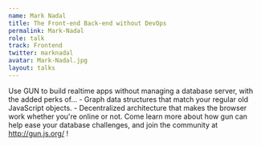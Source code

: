 ```yaml
---
name: Mark Nadal
title: The Front-end Back-end without DevOps
permalink: Mark-Nadal
role: talk
track: Frontend
twitter: marknadal
avatar: Mark-Nadal.jpg
layout: talks
---
```


Use GUN to build realtime apps without managing a database server, with the added perks of... - Graph data structures that match your regular old JavaScript objects. - Decentralized architecture that makes the browser work whether you're online or not. Come learn more about how gun can help ease your database challenges, and join the community at http://gun.js.org/ !
